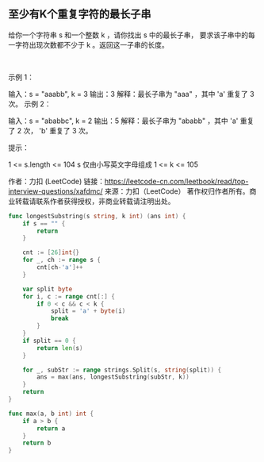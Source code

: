 ## 至少有K个重复字符的最长子串

给你一个字符串 s 和一个整数 k ，请你找出 s 中的最长子串， 要求该子串中的每一字符出现次数都不少于 k 。返回这一子串的长度。

 

示例 1：

输入：s = "aaabb", k = 3
输出：3
解释：最长子串为 "aaa" ，其中 'a' 重复了 3 次。
示例 2：

输入：s = "ababbc", k = 2
输出：5
解释：最长子串为 "ababb" ，其中 'a' 重复了 2 次， 'b' 重复了 3 次。
 

提示：

1 <= s.length <= 104
s 仅由小写英文字母组成
1 <= k <= 105


作者：力扣 (LeetCode)
链接：https://leetcode-cn.com/leetbook/read/top-interview-questions/xafdmc/
来源：力扣（LeetCode）
著作权归作者所有。商业转载请联系作者获得授权，非商业转载请注明出处。


```go
func longestSubstring(s string, k int) (ans int) {
    if s == "" {
        return
    }

    cnt := [26]int{}
    for _, ch := range s {
        cnt[ch-'a']++
    }

    var split byte
    for i, c := range cnt[:] {
        if 0 < c && c < k {
            split = 'a' + byte(i)
            break
        }
    }
    if split == 0 {
        return len(s)
    }

    for _, subStr := range strings.Split(s, string(split)) {
        ans = max(ans, longestSubstring(subStr, k))
    }
    return
}

func max(a, b int) int {
    if a > b {
        return a
    }
    return b
}
```
